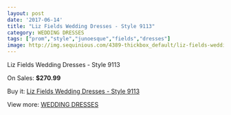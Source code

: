 ```yaml
---
layout: post
date: '2017-06-14'
title: "Liz Fields Wedding Dresses - Style 9113"
category: WEDDING DRESSES
tags: ["prom","style","junoesque","fields","dresses"]
image: http://img.sequinious.com/4389-thickbox_default/liz-fields-wedding-dresses-style-9113.jpg
---
```

Liz Fields Wedding Dresses - Style 9113

On Sales: **$270.99**
<a href="https://www.sequinious.com/wedding-dresses/1807-liz-fields-wedding-dresses-style-9113.html"><amp-img layout="responsive" width="600" height="600" src="//img.sequinious.com/4389-thickbox_default/liz-fields-wedding-dresses-style-9113.jpg" alt="Liz Fields Wedding Dresses - Style 9113 0" /></a>
<a href="https://www.sequinious.com/wedding-dresses/1807-liz-fields-wedding-dresses-style-9113.html"><amp-img layout="responsive" width="600" height="600" src="//img.sequinious.com/4390-thickbox_default/liz-fields-wedding-dresses-style-9113.jpg" alt="Liz Fields Wedding Dresses - Style 9113 1" /></a>

Buy it: [Liz Fields Wedding Dresses - Style 9113](https://www.sequinious.com/wedding-dresses/1807-liz-fields-wedding-dresses-style-9113.html "Liz Fields Wedding Dresses - Style 9113")

View more: [WEDDING DRESSES](https://www.sequinious.com/2-wedding-dresses "WEDDING DRESSES")